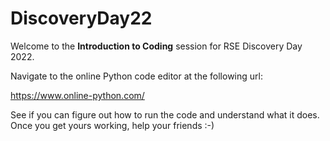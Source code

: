 # DiscoveryDay22
Welcome to the **Introduction to Coding** session for RSE Discovery Day 2022.

Navigate to the online Python code editor at the following url:

https://www.online-python.com/

See if you can figure out how to run the code and understand what it does. Once you get yours working, help your friends :-)



